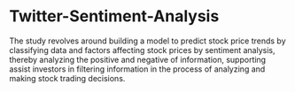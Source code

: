 # Twitter-Sentiment-Analysis
The study revolves around building a model to predict stock price trends by classifying data and factors affecting stock prices by sentiment analysis, thereby analyzing the positive and negative of information, supporting assist investors in filtering information in the process of analyzing and making stock trading decisions.
